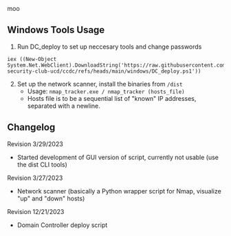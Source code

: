 moo

## Windows Tools Usage
1) Run DC_deploy to set up neccesary tools and change passwords

```
iex ((New-Object System.Net.WebClient).DownloadString('https://raw.githubusercontent.com/cyber-security-club-ucd/ccdc/refs/heads/main/windows/DC_deploy.ps1'))
```

2) Set up the network scanner, install the binaries from `/dist`
    * Usage: `nmap_tracker.exe / nmap_tracker (hosts_file)`
    * Hosts file is to be a sequential list of "known" IP addresses, separated with a newline.



## Changelog
Revision 3/29/2023
- Started development of GUI version of script, currently not usable (use the dist CLI tools)

Revision 3/27/2023
- Network scanner (basically a Python wrapper script for Nmap, visualize "up" and "down" hosts)

Revision 12/21/2023
- Domain Controller deploy script
